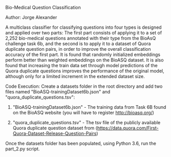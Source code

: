 Bio-Medical Question Classification

Author: Jorge Alexander

A multiclass classifier for classifying questions into four types is designed and applied over two parts: The first part consists of applying it to a set of 2,252 bio-medical questions annotated with their type from the BioAsQ challenge task 6b, and the second is to apply it to a dataset of Quora duplicate question pairs, in order to improve the overall classification accuracy of the first part. It is found that randomly initialized embeddings perform better than weighted embeddings on the BioASQ dataset. It is also found that increasing the train data set through model predictions of the Quora duplicate questions improves the performance of the original model, although only for a limited increment in the extended dataset size.

Code Execution:
Create a datasets folder in the root directory and add two files named "BioASQ-trainingDataset6b.json" and "quora_duplicate_questions.tsv":

1. "BioASQ-trainingDataset6b.json" - The training data from Task 6B found on the BioASQ website (you will have to register http://bioasq.org/)


2. "quora_duplicate_questions.tsv" - The tsv file of the publicly available Quora duplicate question dataset from (https://data.quora.com/First-Quora-Dataset-Release-Question-Pairs)


Once the datasets folder has been populated, using Python 3.6, run the part_2.py script. 

